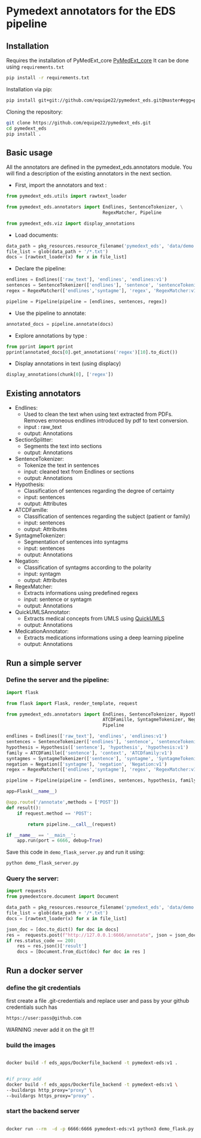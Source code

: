 # Pymedext annotators for the EDS pipeline

## Installation

Requires the installation of PyMedExt_core [PyMedExt_core](https://github.com/equipe22/pymedext_core)
It can be done using `requirements.txt`

```bash
pip install -r requirements.txt
```

Installation via pip:

```bash
pip install git+git://github.com/equipe22/pymedext_eds.git@master#egg=pymedext_eds
```

Cloning the repository:

```bash
git clone https://github.com/equipe22/pymedext_eds.git
cd pymedext_eds
pip install .
```

## Basic usage

All the annotators are defined in the pymedext_eds.annotators module. You will find a description of the existing annotators in the next section.

- First, import the annotators and text :

```python
from pymedext_eds.utils import rawtext_loader

from pymedext_eds.annotators import Endlines, SentenceTokenizer, \
                                    RegexMatcher, Pipeline

from pymedext_eds.viz import display_annotations
```

- Load documents:

```python
data_path = pkg_resources.resource_filename('pymedext_eds', 'data/demo')
file_list = glob(data_path + '/*.txt')
docs = [rawtext_loader(x) for x in file_list]
```

- Declare the pipeline:

```python
endlines = Endlines(['raw_text'], 'endlines', 'endlines:v1')
sentences = SentenceTokenizer(['endlines'], 'sentence', 'sentenceTokenizer:v1')
regex = RegexMatcher(['endlines','syntagme'], 'regex', 'RegexMatcher:v1', 'list_regexp.json')

pipeline = Pipeline(pipeline = [endlines, sentences, regex])
```

- Use the pipeline to annotate:

```python
annotated_docs = pipeline.annotate(docs)
```

- Explore annotations by type :

```python
from pprint import pprint
pprint(annotated_docs[0].get_annotations('regex')[10].to_dict())
```

- Display annotations in text (using displacy)

```python
display_annotations(chunk[0], ['regex'])
```


## Existing annotators

- Endlines:
    - Used to clean the text when using text extracted from PDFs. Removes erroneous endlines introduced by pdf to text conversion.
    - input : raw_text
    - output: Annotations
- SectionSplitter:
    - Segments the text into sections
    - output: Annotations
- SentenceTokenizer:
    - Tokenize the text in sentences
    - input: cleaned text from Endlines or sections
    - output: Annotations
- Hypothesis:
    - Classification of sentences regarding the degree of certainty
    - input: sentences
    - output: Attributes
- ATCDFamille:
    - Classification of sentences regarding the subject (patient or family)
    - input: sentences
    - output: Attributes
- SyntagmeTokenizer:
    - Segmentation of sentences into syntagms
    - input: sentences
    - output: Annotations
- Negation:
    - Classification of syntagms according to the polarity
    - input: syntagm
    - output: Attributes
- RegexMatcher:
    - Extracts informations using predefined regexs
    - input: sentence or syntagm
    - output: Annotations
- QuickUMLSAnnotator:
    - Extracts medical concepts from UMLS using [QuickUMLS](https://github.com/Georgetown-IR-Lab/QuickUMLS)
    - output: Annotations
- MedicationAnnotator:
    - Extracts medications informations using a deep learning pipeline
    - output: Annotations


## Run a simple server

### Define the server and the pipeline:

```python
import flask

from flask import Flask, render_template, request

from pymedext_eds.annotators import Endlines, SentenceTokenizer, Hypothesis, \
                                    ATCDFamille, SyntagmeTokenizer, Negation, RegexMatcher, \
                                    Pipeline

endlines = Endlines(['raw_text'], 'endlines', 'endlines:v1')
sentences = SentenceTokenizer(['endlines'], 'sentence', 'sentenceTokenizer:v1')
hypothesis = Hypothesis(['sentence'], 'hypothesis', 'hypothesis:v1')
family = ATCDFamille(['sentence'], 'context', 'ATCDfamily:v1')
syntagmes = SyntagmeTokenizer(['sentence'], 'syntagme', 'SyntagmeTokenizer:v1')
negation = Negation(['syntagme'], 'negation', 'Negation:v1')
regex = RegexMatcher(['endlines','syntagme'], 'regex', 'RegexMatcher:v1', 'list_regexp.json')

pipeline = Pipeline(pipeline = [endlines, sentences, hypothesis, family, syntagmes, negation, regex])

app=Flask(__name__)

@app.route('/annotate',methods = ['POST'])
def result():
    if request.method == 'POST':

        return pipeline.__call__(request)

if __name__ == '__main__':
    app.run(port = 6666, debug=True)
```

Save this code in `demo_flask_server.py` and run it using:

```bash
python demo_flask_server.py
```

### Query the server:

```python
import requests
from pymedextcore.document import Document

data_path = pkg_resources.resource_filename('pymedext_eds', 'data/demo')
file_list = glob(data_path + '/*.txt')
docs = [rawtext_loader(x) for x in file_list]

json_doc = [doc.to_dict() for doc in docs]
res =  requests.post(f"http://127.0.0.1:6666/annotate", json = json_doc)
if res.status_code == 200:
    res = res.json()['result']
    docs = [Document.from_dict(doc) for doc in res ]
```

## Run a docker server

### define the git credentials
first create a file .git-credentials and replace user and pass by your
github credentials such has

``` bash
https://user:pass@github.com
```

WARNING :never add it on the git !!!

### build the images

```bash

docker build -f eds_apps/Dockerfile_backend -t pymedext-eds:v1 .


#if proxy add
docker build -f eds_apps/Dockerfile_backend -t pymedext-eds:v1 \
--buildargs http_proxy="proxy" \
--buildargs https_proxy="proxy" .


```

### start the backend server

``` bash

docker run --rm  -d -p 6666:6666 pymedext-eds:v1 python3 demo_flask.py

```

